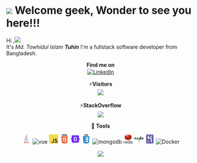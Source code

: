 <h1><img src="https://emojis.slackmojis.com/emojis/images/1531849430/4246/blob-sunglasses.gif?1531849430" width="30"/> Welcome geek, Wonder to see you here!!!</h1>

Hi ,<img src="https://raw.githubusercontent.com/MartinHeinz/MartinHeinz/master/wave.gif" width="30px"> <br> 
It's _Md. Towhidul Islam **Tuhin**_ I'm a fullstack software developer from Bangladesh.
<p align="center"><strong>Find me on</strong><br>
  <a href="https://www.linkedin.com/in/tuhintowhidul" target="_blank"><img align="center" alt="LinkedIn" src="https://img.shields.io/badge/linkedin-%230077B5.svg?&style=for-the-badge&logo=linkedin&logoColor=white" /></a>
</p>
<p align="center">⚡️<strong>Visitors</strong><br>
<img src="https://profile-counter.glitch.me/tuhin47/count.svg" />
</p>
<p align="center">⚡️<strong>StackOverflow</strong> <br>
<a  href="https://stackoverflow.com/users/7499069/tuhin47">
  <img align="center" src="https://stackoverflow.com/users/flair/7499069.png?theme=dark" />
</a>
</p>
<p align="center">🚀 <strong>Tools</strong></p><p align="center">
<img src="https://raw.githubusercontent.com/devicons/devicon/master/icons/java/java-original-wordmark.svg" alt="java" width="25" height="25" />
<img src="https://devicons.github.io/devicon/devicon.git/icons/vuejs/vuejs-original-wordmark.svg" alt="vue" width="25" height="25" />
<img src="https://raw.githubusercontent.com/devicons/devicon/master/icons/javascript/javascript-original.svg" alt="javascript" width="25" height="25" />
<img src="https://raw.githubusercontent.com/devicons/devicon/master/icons/html5/html5-original-wordmark.svg" alt="html5" width="25" height="25" />
<img src="https://raw.githubusercontent.com/devicons/devicon/master/icons/bootstrap/bootstrap-plain.svg" alt="bootstrap" width="25" height="25" />
<img src="https://raw.githubusercontent.com/devicons/devicon/master/icons/css3/css3-original-wordmark.svg" alt="css3" width="25" height="25" />
<img src="https://devicons.github.io/devicon/devicon.git/icons/mongodb/mongodb-original-wordmark.svg" alt="mongodb" width="25" height="25" />
<img src="https://raw.githubusercontent.com/devicons/devicon/master/icons/redis/redis-original-wordmark.svg" alt="redis" width="25" height="25" />
<img src="https://raw.githubusercontent.com/devicons/devicon/master/icons/nodejs/nodejs-original-wordmark.svg" alt="nodejs" width="25" height="25" />
<img src="https://raw.githubusercontent.com/devicons/devicon/master/icons/heroku/heroku-plain.svg" alt="heroku" width="25" height="25" />
<img src="https://devicons.github.io/devicon/devicon.git/icons/docker/docker-original-wordmark.svg" alt="Docker" width="25" height="25" />
</p>
<p align="center">
    <img align="center" src="https://github-readme-stats.vercel.app/api/top-langs/?username=tuhin47&layout=compact">
</p>

